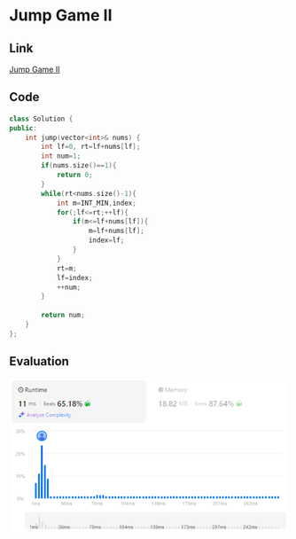 # Jump Game II
## Link
[Jump Game II](https://leetcode.com/problems/jump-game-ii/description/)

## Code
```cpp
class Solution {
public:
    int jump(vector<int>& nums) {
        int lf=0, rt=lf+nums[lf];
        int num=1;
        if(nums.size()==1){
            return 0;
        }
        while(rt<nums.size()-1){
            int m=INT_MIN,index;
            for(;lf<=rt;++lf){
                if(m<=lf+nums[lf]){
                    m=lf+nums[lf];
                    index=lf;
                }
            }
            rt=m;
            lf=index;
            ++num;
        }

        return num;
    }
};
```

## Evaluation
![Jump Game II](./06.PNG)